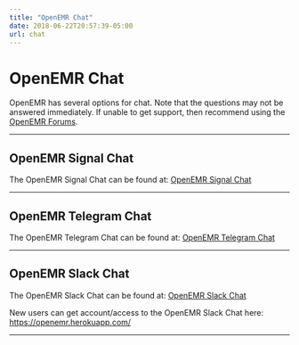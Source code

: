 ```yaml
---
title: "OpenEMR Chat"
date: 2018-06-22T20:57:39-05:00
url: chat
---
```


# OpenEMR Chat

OpenEMR has several options for chat. Note that the questions may not be answered immediately. If unable to get support, then recommend using the [OpenEMR Forums](https://community.open-emr.org/).

---
## OpenEMR Signal Chat

The OpenEMR Signal Chat can be found at: [OpenEMR Signal Chat](https://signal.group/#CjQKIHmRHO3P7yGsbw2Vx5ysi_0TA6C594wnL726i31_WsLQEhA41Wyx94Ybrvu5cKoXWL17)

---
## OpenEMR Telegram Chat

The OpenEMR Telegram Chat can be found at: [OpenEMR Telegram Chat](https://t.me/openemr)

---
## OpenEMR Slack Chat

The OpenEMR Slack Chat can be found at: [OpenEMR Slack Chat](https://openemr.slack.com/)

New users can get account/access to the OpenEMR Slack Chat here: https://openemr.herokuapp.com/

---

<br><br>
